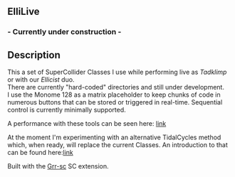 ## ElliLive
### - Currently under construction -  

## Description

This a set of SuperCollider Classes I use while performing live as _Tadklimp_ or with our _Ellicist_ duo.  
There are currently "hard-coded" directories and still under development.  
I use the Monome 128 as a matrix placeholder to keep chunks of code in numerous buttons that can be stored or triggered in real-time. Sequential control is currently minimally supported.

A performance with these tools can be seen here: [link][link] 

At the moment I'm experimenting with an alternative TidalCycles method which, when ready, will replace the current Classes.
An introduction to that can be found here:[link][tuto] 

Built with the [Grr-sc][grr] SC extension.


[grr]:https://github.com/antonhornquist/Grrr-sc
[link]:https://www.youtube.com/watch?v=Gv_llkFqcR4
[tuto]:https://github.com/tadklimp/Triggering_Tidal_code_with_controllers_1


